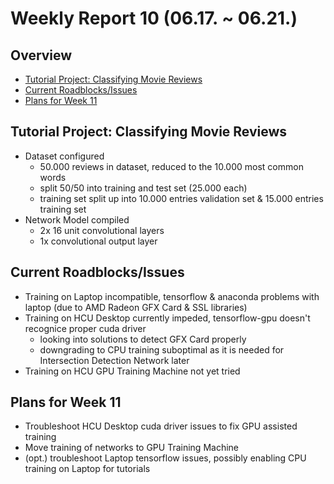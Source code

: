 # Weekly Report 10 (06.17. ~ 06.21.)

## Overview
- [Tutorial Project: Classifying Movie Reviews](#Tutorial-Project:-Classifying-Movie-Reviews)
- [Current Roadblocks/Issues](#Current-Roadblocks/Issues)
- [Plans for Week 11](#Plans-for-Week-11)

## Tutorial Project: Classifying Movie Reviews
- Dataset configured
    - 50.000 reviews in dataset, reduced to the 10.000 most common words
    - split 50/50 into training and test set (25.000 each)
    - training set split up into 10.000 entries validation set & 15.000 entries training set
- Network Model compiled
    - 2x 16 unit convolutional layers
    - 1x convolutional output layer

## Current Roadblocks/Issues
- Training on Laptop incompatible, tensorflow & anaconda problems with laptop (due to AMD Radeon GFX Card & SSL 
libraries)
- Training on HCU Desktop currently impeded, tensorflow-gpu doesn't recognice proper cuda driver
    - looking into solutions to detect GFX Card properly
    - downgrading to CPU training suboptimal as it is needed for Intersection Detection Network later
- Training on HCU GPU Training Machine not yet tried

## Plans for Week 11
+ Troubleshoot HCU Desktop cuda driver issues to fix GPU assisted training
+ Move training of networks to GPU Training Machine
+ (opt.) troubleshoot Laptop tensorflow issues, possibly enabling CPU training on Laptop for tutorials
